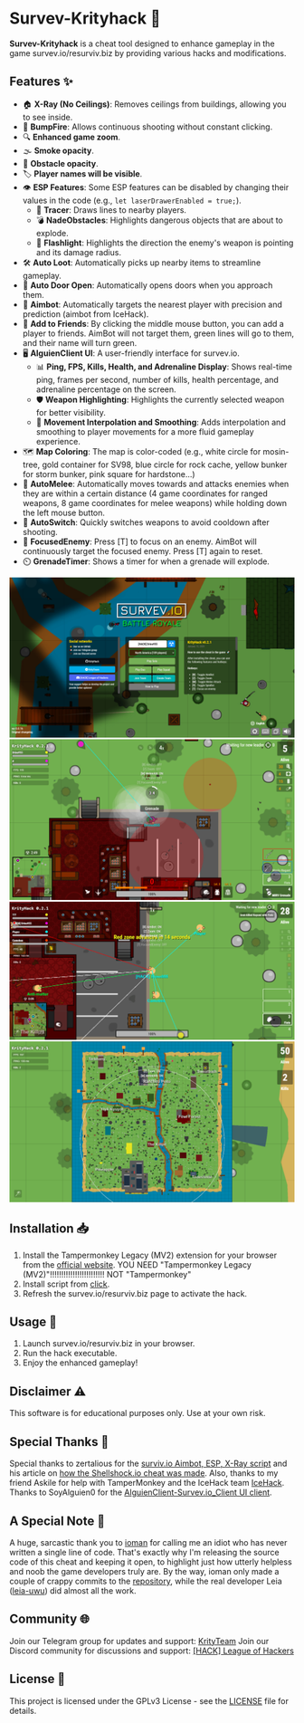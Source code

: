 # Survev-Krityhack 🎯

**Survev-Krityhack** is a cheat tool designed to enhance gameplay in the game survev.io/resurviv.biz by providing various hacks and modifications.

## Features ✨
- 🏠 **X-Ray (No Ceilings)**: Removes ceilings from buildings, allowing you to see inside.
- 🔫 **BumpFire**: Allows continuous shooting without constant clicking.
- 🔍 **Enhanced game zoom**.
- 🌫️ **Smoke opacity**.
- 🧱 **Obstacle opacity**.
- 🏷️ **Player names will be visible**.
- 👁️ **ESP Features**: Some ESP features can be disabled by changing their values in the code (e.g., `let laserDrawerEnabled = true;`).
    - 🔫 **Tracer**: Draws lines to nearby players.
    - 💣 **NadeObstacles**: Highlights dangerous objects that are about to explode.
    - 🔦 **Flashlight**: Highlights the direction the enemy's weapon is pointing and its damage radius.
- 🛠️ **Auto Loot**: Automatically picks up nearby items to streamline gameplay.
- 🚪 **Auto Door Open**: Automatically opens doors when you approach them.
- 🎯 **Aimbot**: Automatically targets the nearest player with precision and prediction (aimbot from IceHack).
- 👥 **Add to Friends**: By clicking the middle mouse button, you can add a player to friends. AimBot will not target them, green lines will go to them, and their name will turn green.
- 🖥️ **AlguienClient UI**: A user-friendly interface for survev.io.
    - 📊 **Ping, FPS, Kills, Health, and Adrenaline Display**: Shows real-time ping, frames per second, number of kills, health percentage, and adrenaline percentage on the screen.
    - 🛡️ **Weapon Highlighting**: Highlights the currently selected weapon for better visibility.
    - 🔄 **Movement Interpolation and Smoothing**: Adds interpolation and smoothing to player movements for a more fluid gameplay experience.
- 🗺️ **Map Coloring**: The map is color-coded (e.g., white circle for mosin-tree, gold container for SV98, blue circle for rock cache, yellow bunker for storm bunker, pink square for hardstone...)
- 🥋 **AutoMelee**: Automatically moves towards and attacks enemies when they are within a certain distance (4 game coordinates for ranged weapons, 8 game coordinates for melee weapons) while holding down the left mouse button.
- 🔄 **AutoSwitch**: Quickly switches weapons to avoid cooldown after shooting.
- 🎯 **FocusedEnemy**: Press [T] to focus on an enemy. AimBot will continuously target the focused enemy. Press [T] again to reset.
- ⏲️ **GrenadeTimer**: Shows a timer for when a grenade will explode.


![main-menu](./github-images/main.png)
![hack](./github-images/hack.png)
![tracer](./github-images/tracer.png)
![map](./github-images/map.png)


## Installation 📥
1. Install the Tampermonkey Legacy (MV2) extension for your browser from the [official website](https://www.tampermonkey.net/).
YOU NEED "Tampermonkey Legacy (MV2)"!!!!!!!!!!!!!!!!!!!!!!!! NOT "Tampermonkey"
2. Install script from [click](https://raw.githubusercontent.com/Drino955/survev-krityhack/main/krityhack.user.js).
3. Refresh the survev.io/resurviv.biz page to activate the hack.

## Usage 🚀
1. Launch survev.io/resurviv.biz in your browser.
2. Run the hack executable.
3. Enjoy the enhanced gameplay!

## Disclaimer ⚠️
This software is for educational purposes only. Use at your own risk.

## Special Thanks 🙌
Special thanks to zertalious for the [surviv.io Aimbot, ESP, X-Ray script](https://greasyfork.org/en/scripts/439241-surviv-io-aimbot-esp-x-ray) and his article on [how the Shellshock.io cheat was made](https://www.zertalious.xyz/how-was-the-shellshock-io-cheat-made/).
Also, thanks to my friend Askile for help with TamperMonkey and the IceHack team [IceHack](https://github.com/humphreygaming/surviv-cheat-source).
Thanks to SoyAlguien0 for the [AlguienClient-Survev.io_Client UI client](https://github.com/SoyAlguien0/AlguienClient-Survev.io_Client).

## A Special Note 📝

A huge, sarcastic thank you to [ioman](https://github.com/IOMAN1) for calling me an idiot who has never written a single line of code. That's exactly why I'm releasing the source code of this cheat and keeping it open, to highlight just how utterly helpless and noob the game developers truly are. By the way, ioman only made a couple of crappy commits to the [repository](https://github.com/leia-uwu/survev), while the real developer Leia ([leia-uwu](https://github.com/leia-uwu)) did almost all the work.

## Community 🌐
Join our Telegram group for updates and support: [KrityTeam](https://t.me/krityteam/)
Join our Discord community for discussions and support: [[HACK] League of Hackers](https://discord.gg/wPuvEySg3E)

## License 📄
This project is licensed under the GPLv3 License - see the [LICENSE](LICENSE) file for details.
